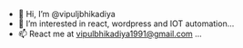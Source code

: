 - 👋 Hi, I’m @vipuljbhikadiya
- 👀 I’m interested in react, wordpress and IOT automation...
- 📫 React me at vipulbhikadiya1991@gmail.com ...

<!---
vipuljbhikadiya/vipuljbhikadiya is a ✨ special ✨ repository because its `README.md` (this file) appears on your GitHub profile.
You can click the Preview link to take a look at your changes.
--->
